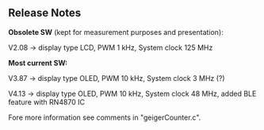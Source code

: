 ## **Release Notes** 



**Obsolete SW** (kept for measurement purposes and presentation):

V2.08 -> display type LCD, PWM 1 kHz, System clock 125 MHz

**Most current SW:**

V3.87 -> display type OLED, PWM 10 kHz, System clock 3 MHz (?)

V4.13 -> display type OLED, PWM 10 kHz, System clock 48 MHz, added BLE feature with RN4870 IC

Fore more information see comments in "geigerCounter.c".
